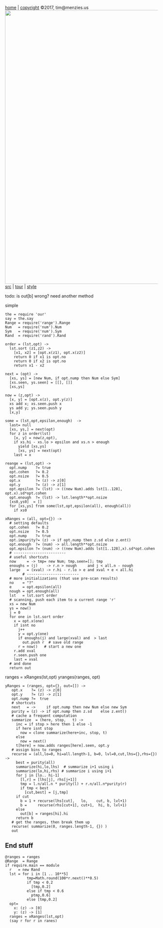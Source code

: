 [home](http://tiny.cc/koff) |
[copyright](https://github.com/koffee/script/blob/master/LICENSE.md) &copy;2017, tim&commat;menzies.us<br>
[<img width=900 src=https://raw.githubusercontent.com/koffee/script/master/img/head.jpg>](http://tiny.cc/koff)<br>
[src](https://github.com/koffee/script/tree/master/lib) |
[tour](https://github.com/koffee/script/blob/master/docs/TOUR.md) |
[style](https://github.com/koffee/script/blob/master/docs/STYLE.md)

todo: is out[b] wrong? need another method

simple

    the = require 'our'
    say = the.say
    Range = require('range').Range
    Num   = require('num').Num
    Sym   = require('num').Sym
    Rand  = require('rand').Rand

    order = (lst,opt) ->
      lst.sort (z1,z2) ->
        [x1, x2] = [opt.x(z1), opt.x(z2)]
        return 0 if x1 is opt.no
        return 0 if x2 is opt.no
        return x1 - x2

    next = (opt) ->
      [xs, ys] = [new Num, if opt.nump then Num else Sym]
      [xs.seen, ys.seen] = [[], []]
      [xs,ys]

    now = (z,opt) ->
      [x, y] = [opt.x(z), opt.y(z)]
      xs add x; xs.seen.push x
      ys add y; ys.seen.push y
      [x,y]

    some = (lst,opt,epsilon,enough)  ->
      last= null
      [xs, ys,] = next(opt)
      for z in order(lst)
        [x, y] = now(z,opt),
        if xs.hi - xs.lo > epsilon and xs.n > enough
          yield [xs,ys]
          [xs, ys] = next(opt)
        last = x

    reange = (lst,opt) ->
      opt.nump    ?= true
      opt.cohen   ?= 0.2
      opt.nsize   ?= 0.5
      opt.x       ?= (z) -> z[0]
      opt.y       ?= (z) -> z[1]
      opt.epsilon ?= (lst) -> ((new Num).adds lst[1..128], opt.x).sd*opt.cohen
      opt.enough  ?= (lst) -> lst.length**opt.nsize
      [xs0,ys0]  = []
      for [xs,ys] from some(lst,opt,epsilon(all), enough(all))
        if xs0  

    xRanges = (all, opt={}) ->
      # setting defaults
      opt.cohen   ?= 0.2
      opt.nsize   ?= 0.5
      opt.nump    ?= true
      opt.impurity?= (z) -> if opt.nump then z.sd else z.ent()
      opt.enough  ?= (num) -> all.length**opt.nsize
      opt.epsilon ?= (num) -> ((new Num).adds lst[1..128],x).sd*opt.cohen
      # ------------------------
      # useful shortcuts
      now     = -> tmp= new Num; tmp.seen=[]; tmp
      enoughs = (j)    -> r.n > nough     and j < all.n - nough
      large   = (xval) -> r.hi - r.lo > e and xval + e < all.hi
            # ------------------------
      # more initializations (that use pre-scan results)
      no    = "?"
      e     = opt.epsilon(all)
      nough = opt.enough(all)
      lst   = lst.sort order
      # scanning, push each item to a current range 'r' 
      xs = new Num
      ys = now()
      j = 0
      for one in lst.sort order
        x = opt.x(one)
        if isnt no
          j++
          y = opt.y(one)
          if enoughs(j) and large(xval) and  > last
            out.push r  # save old range
          r = now()   # start a new one
        r.add xval
        r.seen.push one
        last = xval
      # and done
      return out

ranges = xRanges(lst,opt)
yranges(ranges, opt)

    yRanges = (ranges, opt={}, out=[]) ->
       opt.x    ?= (z) -> z[0]
       opt.y    ?= (z) -> z[1]
       opt.nump ?=  true
       # shortcuts
       next   = ->     if opt.nump then new Num else new Sym
       purity = (z) -> if opt.nump then z.sd    else z.ent()
       # cache a frequent computation
       summarize  = (here, stop,   t) ->
         inc = if stop > here then 1 else -1
         if here isnt stop
           now = clone summarize(here+inc, stop, t)
         else
           now = next()
         t[here] = now.adds ranges[here].seen, opt.y
       # assign bins to ranges
       recurse = (all,lo=0, hi=all.length-1, b=0, lvl=0,cut,lhs={},rhs={}) ->
         best = purity(all)
         summarize(hi,lo,lhs)  # summarize i+1 using i
         summarize(lo,hi,rhs) # summarize i using i+1
         for j in [lo.. hi-1]
           [l,r] = [lhs[j], rhs[j+1]]
           tmp = l.n/all.n * purity(l) + r.n/all.n*purity(r)
           if tmp < best
             [cut,best] = [j,tmp]
         if cut
           b = 1 + recurse(lhs[cut],   lo,    cut, b, lvl+1)
           b =     recurse(rhs[cut+1], cut+1,  hi, b, lvl+1)
         else
           out[b] = ranges[hi].hi
         return b
       # get the ranges, then break them up
       recurse( summarize(0, ranges.length-1, {}) )
       out

## End stuff

    @ranges = ranges
    @Range  = Range
    if require.main == module
      r   = new Rand
      lst = for i in [1 .. 10**5]
              tmp=Math.round(100*r.next()**0.5)
              if tmp < 0.2 
                [tmp,0.2]
              else if tmp < 0.6 
                ptmp,0.6]
              else [tmp,0.2]
      opt= 
        x: (z) -> [0]
        y: (z) -> [1]
      ranges = xRanges(lst,opt)
      (say r for r in ranes)

